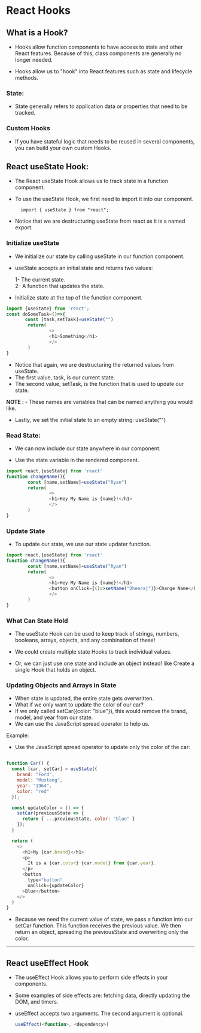 # React Hooks
<!-- source: w3schools -->
## What is a Hook?
- Hooks allow function components to have access to state and other React features. Because of this, class components are generally no longer needed.

- Hooks allow us to "hook" into React features such as state and lifecycle methods. 


### State: 
- State generally refers to application data or properties that need to be tracked.

### Custom Hooks
- If you have stateful logic that needs to be reused in several components, you can build your own custom Hooks.


## React useState Hook:
- The React useState Hook allows us to track state in a function component.
- To use the useState Hook, we first need to import it into our component.
 
        
        import { useState } from "react";

- Notice that we are destructuring useState from react as it is a named export.

### Initialize useState
- We initialize our state by calling useState in our function component.
- useState accepts an initial state and returns two values:

    1- The current state. <br />
    2- A function that updates the state.


- Initialize state at the top of the function component.

```js
import {useState} from 'react';
const doSomeTask=()=>{
       const [task,setTask]=useState("")
        return(
                <>
                <h1>Something</h1>
                </>
        )
}
```

- Notice that again, we are destructuring the returned values from useState.
- The first value, task, is our current state.
- The second value, setTask, is the function that is used to update our state.

<b>NOTE : </b> - These names are variables that can be named anything you would like.

- Lastly, we set the initial state to an empty string: useState("")



### Read State:

- We can now include our state anywhere in our component.

- Use the state variable in the rendered component.
```js
import react,{useState} from 'react'
function changeName(){
        const [name,setName]=useState("Ryan")
        return(
                <>
                <h1>Hey My Name is {name}!</h1>
                </>
        ) 
}

```


### Update State
- To update our state, we use our state updater function.

```js
import react,{useState} from 'react'
function changeName(){
        const [name,setName]=useState("Ryan")
        return(
                <>
                <h1>Hey My Name is {name}!</h1>
                <button onClick={()=>setName("Dheeraj")}>Change Name</button>
                </>
        ) 
}

```

### What Can State Hold
- The useState Hook can be used to keep track of strings, numbers, booleans, arrays, objects, and any combination of these!

- We could create multiple state Hooks to track individual values.

- Or, we can just use one state and include an object instead! like Create a single Hook that holds an object.


### Updating Objects and Arrays in State
- When state is updated, the entire state gets overwritten.
- What if we only want to update the color of our car?
- If we only called setCar({color: "blue"}), this would remove the brand, model, and year from our state.
- We can use the JavaScript spread operator to help us.

Example:
- Use the JavaScript spread operator to update only the color of the car:

```js

function Car() {
  const [car, setCar] = useState({
    brand: "Ford",
    model: "Mustang",
    year: "1964",
    color: "red"
  });

  const updateColor = () => {
    setCar(previousState => {
      return { ...previousState, color: "blue" }
    });
  }

  return (
    <>
      <h1>My {car.brand}</h1>
      <p>
        It is a {car.color} {car.model} from {car.year}.
      </p>
      <button
        type="button"
        onClick={updateColor}
      >Blue</button>
    </>
  )
}
```

- Because we need the current value of state, we pass a function into our setCar function. This function receives the previous value.
We then return an object, spreading the previousState and overwriting only the color.

<hr />

## React useEffect Hook

- The useEffect Hook allows you to perform side effects in your components.
- Some examples of side effects are: fetching data, directly updating the DOM, and timers.
- useEffect accepts two arguments. The second argument is optional.

  ```js
  useEffect(<function>, <dependency>)
  ```

